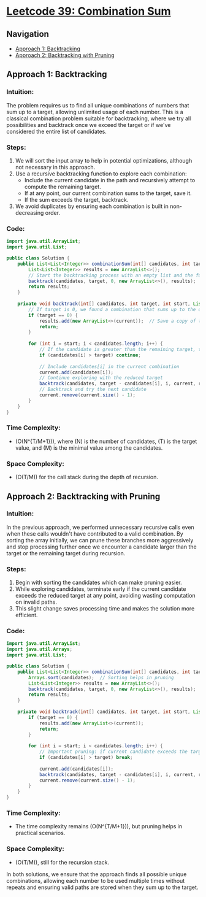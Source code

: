 # [Leetcode 39: Combination Sum](https://leetcode.com/problems/combination-sum/)

## Navigation
- [Approach 1: Backtracking](#approach-1-backtracking)
- [Approach 2: Backtracking with Pruning](#approach-2-backtracking-with-pruning)

## Approach 1: Backtracking

### Intuition:
The problem requires us to find all unique combinations of numbers that sum up to a target, allowing unlimited usage of each number. This is a classical combination problem suitable for backtracking, where we try all possibilities and backtrack once we exceed the target or if we've considered the entire list of candidates.

### Steps:
1. We will sort the input array to help in potential optimizations, although not necessary in this approach.
2. Use a recursive backtracking function to explore each combination:
   - Include the current candidate in the path and recursively attempt to compute the remaining target.
   - If at any point, our current combination sums to the target, save it.
   - If the sum exceeds the target, backtrack.
3. We avoid duplicates by ensuring each combination is built in non-decreasing order.

### Code:
```java
import java.util.ArrayList;
import java.util.List;

public class Solution {
    public List<List<Integer>> combinationSum(int[] candidates, int target) {
        List<List<Integer>> results = new ArrayList<>();
        // Start the backtracking process with an empty list and the full target
        backtrack(candidates, target, 0, new ArrayList<>(), results);
        return results;
    }
    
    private void backtrack(int[] candidates, int target, int start, List<Integer> current, List<List<Integer>> results) {
        // If target is 0, we found a combination that sums up to the original target
        if (target == 0) {
            results.add(new ArrayList<>(current));  // Save a copy of the solution
            return;
        }
        
        for (int i = start; i < candidates.length; i++) {
            // If the candidate is greater than the remaining target, there's no point in continuing
            if (candidates[i] > target) continue;
            
            // Include candidates[i] in the current combination
            current.add(candidates[i]);
            // Continue exploring with the reduced target
            backtrack(candidates, target - candidates[i], i, current, results);
            // Backtrack and try the next candidate
            current.remove(current.size() - 1);
        }
    }
}
```

### Time Complexity: 
- \(O(N^{T/M+1})\), where \(N\) is the number of candidates, \(T\) is the target value, and \(M\) is the minimal value among the candidates.
### Space Complexity:
- \(O(T/M)\) for the call stack during the depth of recursion.

## Approach 2: Backtracking with Pruning

### Intuition:
In the previous approach, we performed unnecessary recursive calls even when these calls wouldn't have contributed to a valid combination. By sorting the array initially, we can prune these branches more aggressively and stop processing further once we encounter a candidate larger than the target or the remaining target during recursion.

### Steps:
1. Begin with sorting the candidates which can make pruning easier.
2. While exploring candidates, terminate early if the current candidate exceeds the reduced target at any point, avoiding wasting computation on invalid paths.
3. This slight change saves processing time and makes the solution more efficient.

### Code:
```java
import java.util.ArrayList;
import java.util.Arrays;
import java.util.List;

public class Solution {
    public List<List<Integer>> combinationSum(int[] candidates, int target) {
        Arrays.sort(candidates);  // Sorting helps in pruning
        List<List<Integer>> results = new ArrayList<>();
        backtrack(candidates, target, 0, new ArrayList<>(), results);
        return results;
    }
    
    private void backtrack(int[] candidates, int target, int start, List<Integer> current, List<List<Integer>> results) {
        if (target == 0) {
            results.add(new ArrayList<>(current));
            return;
        }
        
        for (int i = start; i < candidates.length; i++) {
            // Important pruning: if current candidate exceeds the target, further candidates will also exceed
            if (candidates[i] > target) break;
            
            current.add(candidates[i]);
            backtrack(candidates, target - candidates[i], i, current, results);
            current.remove(current.size() - 1);
        }
    }
}
```

### Time Complexity:
- The time complexity remains \(O(N^{T/M+1})\), but pruning helps in practical scenarios.
### Space Complexity:
- \(O(T/M)\), still for the recursion stack.

In both solutions, we ensure that the approach finds all possible unique combinations, allowing each number to be used multiple times without repeats and ensuring valid paths are stored when they sum up to the target.


